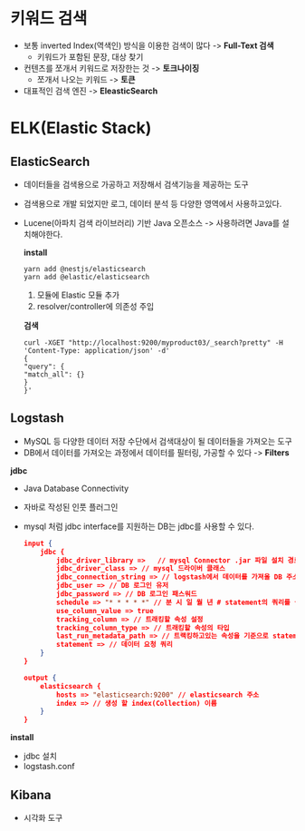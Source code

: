 # 키워드 검색

- 보통 inverted Index(역색인) 방식을 이용한 검색이 많다 -> **Full-Text 검색**
  - 키워드가 포함된 문장, 대상 찾기
- 컨텐츠를 쪼개서 키워드로 저장한는 것 -> **토크나이징**
  - 쪼개서 나오는 키워드 -> **토큰**
- 대표적인 검색 엔진 -> **EleasticSearch**

# ELK(Elastic Stack)

## ElasticSearch

- 데이터들을 검색용으로 가공하고 저장해서 검색기능을 제공하는 도구
- 검색용으로 개발 되었지만 로그, 데이터 분석 등 다양한 영역에서 사용하고있다.
- Lucene(아파치 검색 라이브러리) 기반 Java 오픈소스 -> 사용하려면 Java를 설치해야한다.

  **install**

  ```
  yarn add @nestjs/elasticsearch
  yarn add @elastic/elasticsearch
  ```

  1. 모듈에 Elastic 모듈 추가
  2. resolver/controller에 의존성 주입

  **검색**

  ```
  curl -XGET "http://localhost:9200/myproduct03/_search?pretty" -H 'Content-Type: application/json' -d'
  {
  "query": {
  "match_all": {}
  }
  }'
  ```

## Logstash

- MySQL 등 다양한 데이터 저장 수단에서 검색대상이 될 데이터들을 가져오는 도구
- DB에서 데이터를 가져오는 과정에서 데이터를 필터링, 가공할 수 있다 -> **Filters**

**jdbc**

- Java Database Connectivity
- 자바로 작성된 인풋 플러그인
- mysql 처럼 jdbc interface를 지원하는 DB는 jdbc를 사용할 수 있다.

  ```json
  input {
      jdbc {
          jdbc_driver_library =>   // mysql Connector .jar 파일 설치 경로
          jdbc_driver_class => // mysql 드라이버 클래스
          jdbc_connection_string => // logstash에서 데이터를 가져올 DB 주소
          jdbc_user => // DB 로그인 유저
          jdbc_password => // DB 로그인 패스워드
          schedule => "* * * * *" // 분 시 일 월 년 # statement의 쿼리를 실행하는 주기 crontab과 같이 설정한다. 에시는 매 분마다 실행한다.
          use_column_value => true
          tracking_column => // 트래킹할 속성 설정
          tracking_column_type => // 트래킹할 속성의 타입
          last_run_metadata_path => // 트랙킹하고있는 속성을 기준으로 statement 결과의 마지막 값을 저장할 경로
          statement => // 데이터 요청 쿼리
      }
  }

  output {
      elasticsearch {
          hosts => "elasticsearch:9200" // elasticsearch 주소
          index => // 생성 할 index(Collection) 이름
      }
  }
  ```

**install**

- jdbc 설치
- logstash.conf

## Kibana

- 시각화 도구
